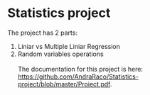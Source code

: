# Statistics project
The project has 2 parts:
1. Liniar vs Multiple Liniar Regression
2. Random variables operations
<br><br>
The documentation for this project is here: https://github.com/AndraRaco/Statistics-project/blob/master/Proiect.pdf.
